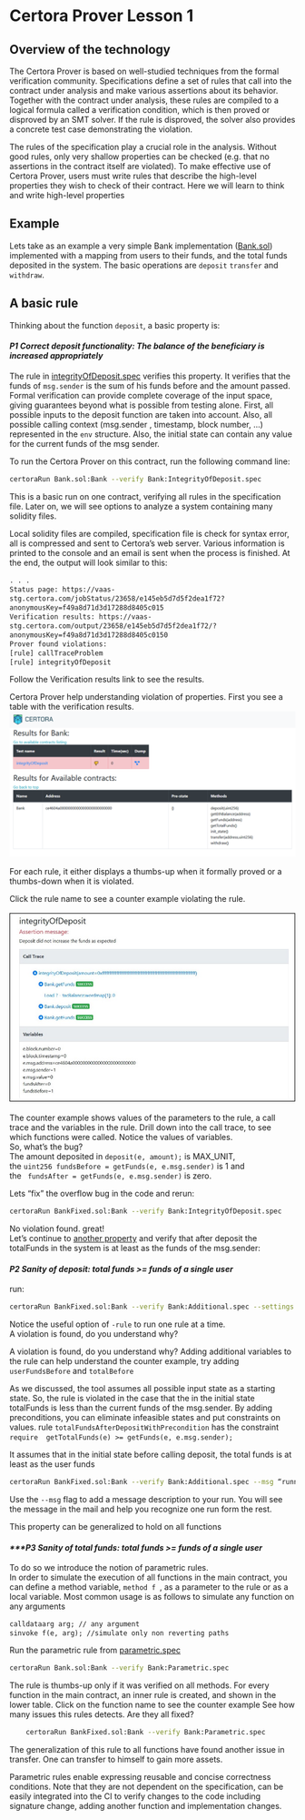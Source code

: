 # Certora Prover Lesson 1 


## Overview of the technology
The Certora Prover is based on well-studied techniques from the formal verification community. 
Specifications define a set of rules that call into the contract under analysis and make various assertions about its behavior. 
Together with the contract under analysis, these rules are compiled to a logical formula called a verification condition, which is then proved or disproved by an SMT solver. 
If the rule is disproved, the solver also provides a concrete test case demonstrating the violation.

The rules of the specification play a crucial role in the analysis. Without good rules, only very shallow properties can be checked (e.g. that no assertions in the contract itself are violated). 
To make effective use of Certora Prover, users must write rules that describe the high-level properties they wish to check of their contract. 
Here we will learn to think and write high-level properties


## Example

Lets take as an example a very simple Bank implementation ([Bank.sol](Bank.sol))
implemented with a mapping from users to their funds, and the total funds deposited in the system. The basic operations are `deposit` `transfer` and `withdraw`.

## A basic rule

Thinking about the function `deposit`, a basic property is:  
  
  #### _***P1 Correct deposit functionality***: The balance of the beneficiary is increased appropriately_  

The rule in [integrityOfDeposit.spec](IntegrityOfDeposit.spec) verifies this property. 
It verifies that the funds of `msg.sender` is the sum of his funds before and the amount passed.  
Formal verification can provide complete coverage of the input space, giving guarantees beyond what is possible from testing alone.
First, all possible inputs to the deposit function are taken into account.
Also, all possible calling context (msg.sender , timestamp, block number, ...) represented in the `env` structure. 
Also, the initial state can contain any value for the current funds of the msg sender.

To run the Certora Prover on this contract, run the following command line:

```sh
certoraRun Bank.sol:Bank --verify Bank:IntegrityOfDeposit.spec
```

This is a basic run on one contract, verifying all rules in the specification file. 
Later on, we will see options to analyze a system containing many solidity files. 

Local solidity files are compiled, specification file is check for syntax error,  all is compressed and sent to Certora’s web server.
Various information is printed to the console and an email is sent when the process is finished.
At the end, the output will look similar to this:
```
. . . 
Status page: https://vaas-stg.certora.com/jobStatus/23658/e145eb5d7d5f2dea1f72?anonymousKey=f49a8d71d3d17288d8405c015
Verification results: https://vaas-stg.certora.com/output/23658/e145eb5d7d5f2dea1f72/?anonymousKey=f49a8d71d3d17288d8405c0150
Prover found violations:
[rule] callTraceProblem
[rule] integrityOfDeposit
```
Follow the Verification results link to see the results.

Certora Prover help understanding violation of properties. 
First you see a table with the verification results. ![results](images/results.jpg) 


For each rule, it either displays a thumbs-up when it formally proved or a thumbs-down when it is violated.

Click the rule name to see a counter example violating the rule.

![counter example](images/callTraceAndVariables.jpg) 

The counter example shows values of the parameters to the rule, a call trace and the variables in the rule.
Drill down into the call trace, to see which functions were called.
Notice the values of variables.  
So, what’s the bug?  
The amount deposited in `deposit(e, amount);` is MAX_UNIT,   
the `uint256 fundsBefore = getFunds(e, e.msg.sender)` is 1 and   
the ` fundsAfter = getFunds(e, e.msg.sender)` is zero.  


Lets “fix” the overflow bug in the code and rerun:
```sh 
certoraRun BankFixed.sol:Bank --verify Bank:IntegrityOfDeposit.spec
```


No violation found. great!   
Let’s continue to [another property](sanity.spec) and verify that after deposit the totalFunds in the system is at least as the funds of the msg.sender:  
  
 #### _***P2 Sanity of deposit***: total funds >= funds of a single user_
  


run:  
```sh
certoraRun BankFixed.sol:Bank --verify Bank:Additional.spec --settings -rule=totalFundsAfterDeposit
```

Notice the useful option of `-rule` to run one rule at a time.  
A violation is found, do you understand why?


A violation is found, do you understand why?
Adding additional variables to the rule can help understand the counter example, try adding `userFundsBefore` and `totalBefore`

As we discussed, the tool assumes all possible input state as a starting state. So, the rule is violated in the case that the in the initial state totalFunds is less than the current funds of the msg.sender. 
By adding preconditions, you can eliminate infeasible states and put constraints on values. 
rule `totalFundsAfterDepositWithPrecondition` has the constraint 
`require  getTotalFunds(e) >= getFunds(e, e.msg.sender);`

It assumes that in the initial state before calling deposit, the total funds is at least as the user funds

```sh
certoraRun BankFixed.sol:Bank --verify Bank:Additional.spec --msg “running with precondition”
```
Use the `--msg` flag to add a message description to your run. You will see the message in the mail and help you recognize one run form the rest.



This property can be generalized to hold on all functions

 #### _***P3 Sanity of total funds: total funds >= funds of a single user_

To do so we introduce the notion of parametric rules.  
In order to simulate the execution of all functions in the main contract, 
you can define a method variable, `method f `, as a parameter to the rule or as a local variable.
Most common usage is as follows to simulate any function on any arguments
```
calldataarg arg; // any argument
sinvoke f(e, arg); //simulate only non reverting paths
```
Run the parametric rule from [parametric.spec](parametric.spec)
```sh
certoraRun Bank.sol:Bank --verify Bank:Parametric.spec
```
The rule is thumbs-up only if it was verified on all methods. 
For every function in the main contract, an inner rule is created, and shown in the lower table.
Click on the function name to see the counter example
See how many issues this rules detects. Are they all fixed?
```sh
 	certoraRun BankFixed.sol:Bank --verify Bank:Parametric.spec
```

The generalization of this rule to all functions have found another issue in transfer. 
One can transfer to himself to gain more assets. 

Parametric rules enable expressing reusable and concise correctness conditions. 
Note that they are not dependent on the specification, can be easily integrated into the CI to verify changes to the code including signature change, adding another function and  implementation changes. 














